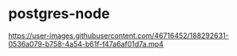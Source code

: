 # postgres-node


https://user-images.githubusercontent.com/46716452/188292631-0536a079-b758-4a54-b61f-f47a6af01d7a.mp4


